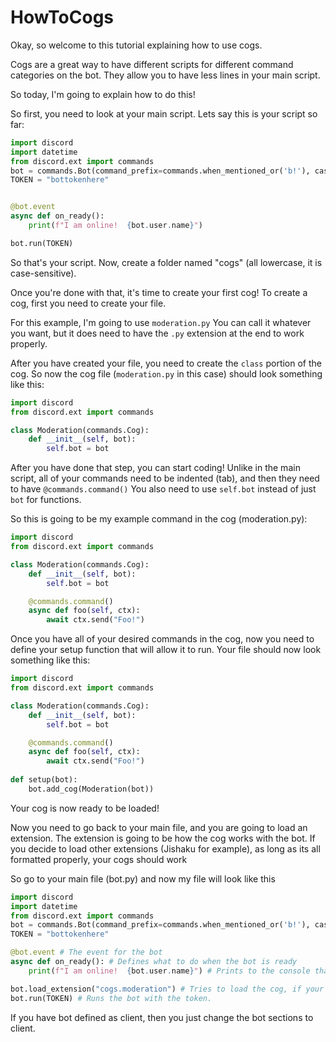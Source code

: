 # HowToCogs

Okay, so welcome to this tutorial explaining how to use cogs.

Cogs are a great way to have different scripts for different command categories on the bot. They allow you to have less lines in your main script.

So today, I'm going to explain how to do this!

So first, you need to look at your main script.
Lets say this is your script so far:

```py
import discord
import datetime
from discord.ext import commands
bot = commands.Bot(command_prefix=commands.when_mentioned_or('b!'), case_insensitive=True)
TOKEN = "bottokenhere"


@bot.event
async def on_ready():
    print(f"I am online!  {bot.user.name}")

bot.run(TOKEN)
```

So that's your script.
Now, create a folder named "cogs" (all lowercase, it is case-sensitive).

Once you're done with that, it's time to create your first cog!
To create a cog, first you need to create your file.

For this example, I'm going to use ```moderation.py```
You can call it whatever you want, but it does need to have the ```.py``` extension at the end to work properly.

After you have created your file, you need to create the ```class``` portion of the cog.
So now the cog file (```moderation.py``` in this case) should look something like this:

```py
import discord
from discord.ext import commands

class Moderation(commands.Cog):
    def __init__(self, bot):
        self.bot = bot
```

After you have done that step, you can start coding!
Unlike in the main script, all of your commands need to be indented (tab), and then they need to have ```@commands.command()```
You also need to use ```self.bot``` instead of just ```bot``` for functions.

So this is going to be my example command in the cog (moderation.py):

```py
import discord
from discord.ext import commands

class Moderation(commands.Cog):
    def __init__(self, bot):
        self.bot = bot

    @commands.command()
    async def foo(self, ctx):
        await ctx.send("Foo!")
```

Once you have all of your desired commands in the cog, now you need to define your setup function that will allow it to run.
Your file should now look something like this:

```py
import discord
from discord.ext import commands

class Moderation(commands.Cog):
    def __init__(self, bot):
        self.bot = bot

    @commands.command()
    async def foo(self, ctx):
        await ctx.send("Foo!")
        
def setup(bot):
    bot.add_cog(Moderation(bot))
```

Your cog is now ready to be loaded!

Now you need to go back to your main file, and you are going to load an extension.
The extension is going to be how the cog works with the bot.
If you decide to load other extensions (Jishaku for example), as long as its all formatted properly, your cogs should work

So go to your main file (bot.py)
and now my file will look like this

```py
import discord
import datetime
from discord.ext import commands
bot = commands.Bot(command_prefix=commands.when_mentioned_or('b!'), case_insensitive=True)
TOKEN = "bottokenhere"

@bot.event # The event for the bot
async def on_ready(): # Defines what to do when the bot is ready
    print(f"I am online!  {bot.user.name}") # Prints to the console that the bot is online

bot.load_extension("cogs.moderation") # Tries to load the cog, if your cog has syntax errors, the bot will most likely crash.
bot.run(TOKEN) # Runs the bot with the token.
```

If you have bot defined as client, then you just change the bot sections to client.
